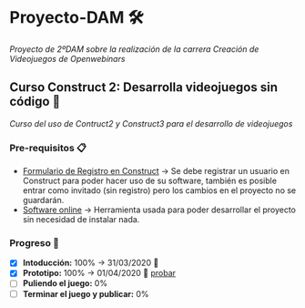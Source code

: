 # Proyecto-DAM 🛠️
_Proyecto de 2ºDAM sobre la realización de la carrera Creación de Videojuegos de Openwebinars_

## Curso Construct 2: Desarrolla videojuegos sin código 🚀
_Curso del uso de Contruct2 y Construct3 para el desarrollo de videojuegos_

### Pre-requisitos 📋
* [Formulario de Registro en Construct](https://www.construct.net/en/register?utm_campaign=C3Editor&utm_source=browser&utm_medium=r189.2&utm_term=RegisterAccount) -> Se debe registrar un usuario en Construct para poder hacer uso de su software, también es posible entrar como invitado (sin registro) pero los cambios en el proyecto no se guardarán.
* [Software online](https://editor.construct.net/) -> Herramienta usada para poder desarrollar el proyecto sin necesidad de instalar nada.

### Progreso 🚴
* [x] **Intoducción:** 100% -> 31/03/2020 📅
* [x] **Prototipo:** 100% -> 01/04/2020 📅 [probar](https://alejandromoreira-constuctprototype.netlify.com/)
* [ ] **Puliendo el juego:** 0%
* [ ] **Terminar el juego y publicar:** 0%
